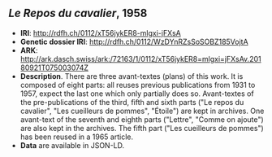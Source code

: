 ## *Le Repos du cavalier*, 1958

- **IRI**: http://rdfh.ch/0112/xT56jykER8-mlgxi-jFXsA
- **Genetic dossier IRI**: http://rdfh.ch/0112/WzDYnRZsSoSOBZ185VojtA
- **ARK**: http://ark.dasch.swiss/ark:/72163/1/0112/xT56jykER8=mlgxi=jFXsAv.20180921T075003074Z
- **Description**. There are three avant-textes (plans) of this work. It is composed of eight parts: all reuses previous publications from 1931 to 1957, expect the last one which only partially does so. Avant-textes of the pre-publications of the third, fifth and sixth parts ("Le repos du cavalier", "Les cueilleurs de pommes", "Étoile") are kept in archives. One avant-text of the seventh and eighth parts ("Lettre", "Comme on ajoute") are also kept in the archives. The fifth part ("Les cueilleurs de pommes") has been reused in a 1965 article.
- **Data** are available in JSON-LD.
